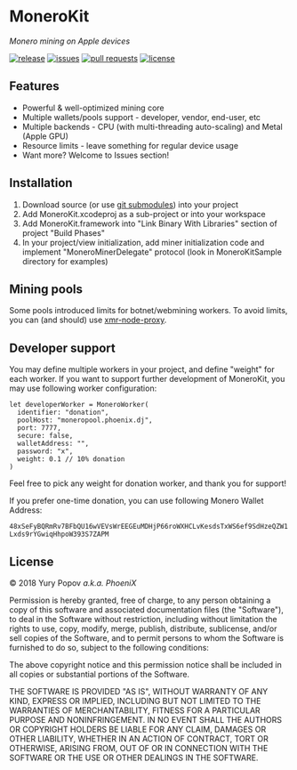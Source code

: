 # MoneroKit
_Monero mining on Apple devices_

[![release](https://img.shields.io/github/release/djphoenix/MoneroKit.svg)](https://github.com/djphoenix/MoneroKit/releases) [![issues](https://img.shields.io/github/issues/djphoenix/MoneroKit.svg)](https://github.com/djphoenix/MoneroKit/issues) [![pull requests](https://img.shields.io/github/issues-pr/djphoenix/MoneroKit.svg)](https://github.com/djphoenix/MoneroKit/pulls) [![license](https://img.shields.io/github/license/djphoenix/MoneroKit.svg)](https://github.com/djphoenix/MoneroKit/blob/master/LICENSE.md)

## Features
- Powerful & well-optimized mining core
- Multiple wallets/pools support - developer, vendor, end-user, etc
- Multiple backends - CPU (with multi-threading auto-scaling) and Metal (Apple GPU)
- Resource limits - leave something for regular device usage
- Want more? Welcome to Issues section!

## Installation

1. Download source (or use [git submodules](https://git-scm.com/docs/git-submodule)) into your project
2. Add MoneroKit.xcodeproj as a sub-project or into your workspace
3. Add MoneroKit.framework into "Link Binary With Libraries" section of project "Build Phases"
4. In your project/view initialization, add miner initialization code and implement "MoneroMinerDelegate" protocol (look in MoneroKitSample directory for examples)

## Mining pools

Some pools introduced limits for botnet/webmining workers. To avoid limits, you can (and should) use [xmr-node-proxy](https://github.com/Snipa22/xmr-node-proxy).

## Developer support

You may define multiple workers in your project, and define "weight" for each worker. If you want to support further development of MoneroKit, you may use following worker configuration:

```
let developerWorker = MoneroWorker(
  identifier: "donation",
  poolHost: "moneropool.phoenix.dj",
  port: 7777,
  secure: false,
  walletAddress: "",
  password: "x",
  weight: 0.1 // 10% donation
)
```

Feel free to pick any weight for donation worker, and thank you for support!

If you prefer one-time donation, you can use following Monero Wallet Address:

`48xSeFyBQRmRv7BFbQU16wVEVsWrEEGEuMDHjP66roWXHCLvKesdsTxWS6ef9SdHzeQZW1Lxds9rYGwiqHhpoW393S7ZAPM`

## License

© 2018 Yury Popov _a.k.a. PhoeniX_

Permission is hereby granted, free of charge, to any person obtaining a copy of this software and associated documentation files (the "Software"), to deal in the Software without restriction, including without limitation the rights to use, copy, modify, merge, publish, distribute, sublicense, and/or sell copies of the Software, and to permit persons to whom the Software is furnished to do so, subject to the following conditions:

The above copyright notice and this permission notice shall be included in all copies or substantial portions of the Software.

THE SOFTWARE IS PROVIDED "AS IS", WITHOUT WARRANTY OF ANY KIND, EXPRESS OR IMPLIED, INCLUDING BUT NOT LIMITED TO THE WARRANTIES OF MERCHANTABILITY, FITNESS FOR A PARTICULAR PURPOSE AND NONINFRINGEMENT. IN NO EVENT SHALL THE AUTHORS OR COPYRIGHT HOLDERS BE LIABLE FOR ANY CLAIM, DAMAGES OR OTHER LIABILITY, WHETHER IN AN ACTION OF CONTRACT, TORT OR OTHERWISE, ARISING FROM, OUT OF OR IN CONNECTION WITH THE SOFTWARE OR THE USE OR OTHER DEALINGS IN THE SOFTWARE.

